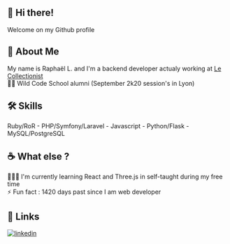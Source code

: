 
## 👋 Hi there!

Welcome on my Github profile


## 🚀 About Me
My name is Raphaël L. and I'm a backend developer actualy working at [Le Collectionist](https://www.lecollectionist.com/fr)\
👨‍🎓 Wild Code School alumni (September 2k20 session's in Lyon)

## 🛠 Skills
Ruby/RoR - PHP/Symfony/Laravel - Javascript - Python/Flask - MySQL/PostgreSQL


## ☕️ What else ?

👩‍💻💎 I'm currently learning React and Three.js in self-taught during my free time \
⚡️ Fun fact : 1420 days past since I am web developer

## 🔗 Links
[![linkedin](https://img.shields.io/badge/linkedin-0A66C2?style=for-the-badge&logo=linkedin&logoColor=white)](https://www.linkedin.com/in/raphael-liere/)
